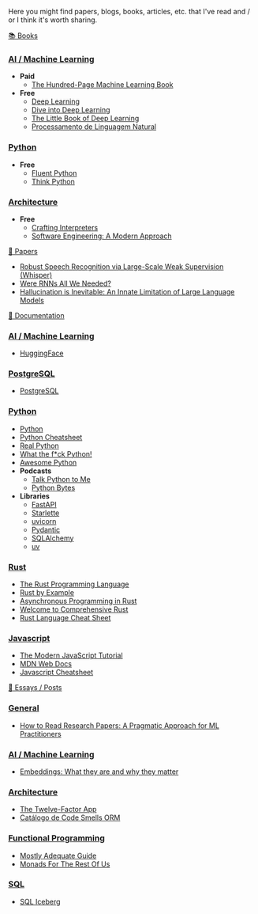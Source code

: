 Here you might find papers, blogs, books, articles, etc. that I've read and / or I think it's worth sharing.

<a href="#books" class="!no-underline !text-black"><div id="books" class="!bg-gray-100 p-3 text-3xl font-semibold">📚 Books</div></a>

### <a href="#books-ai" class="text-md !no-underline !text-black"><div id="books-ai">AI / Machine Learning</div></a>

- **Paid**
  - [The Hundred-Page Machine Learning Book](http://themlbook.com/)
- **Free**
  - [Deep Learning](https://www.deeplearningbook.org/)
  - [Dive into Deep Learning](https://d2l.ai/)
  - [The Little Book of Deep Learning](https://fleuret.org/francois/lbdl.html)
  - [Processamento de Linguagem Natural](https://brasileiraspln.com/livro-pln/1a-edicao/)

### <a href="#books-python" class="text-md !no-underline !text-black"><div id="books-python">Python</div></a>

- **Free**
  - [Fluent Python](https://pythonfluente.com/)
  - [Think Python](https://allendowney.github.io/ThinkPython/)

### <a href="#books-architecture" class="text-md !no-underline !text-black"><div id="books-architecture">Architecture</div></a>

- **Free**
  - [Crafting Interpreters](https://craftinginterpreters.com/)
  - [Software Engineering: A Modern Approach](https://softengbook.org/)

<a href="#papers" class="!no-underline !text-black"><div id="papers" class="!bg-gray-100 p-3 text-3xl font-semibold">📄 Papers</div></a>

- [Robust Speech Recognition via Large-Scale Weak Supervision (Whisper)](https://cdn.openai.com/papers/whisper.pdf)
- [Were RNNs All We Needed?](https://arxiv.org/abs/2410.01201)
- [Hallucination is Inevitable: An Innate Limitation of Large Language Models](https://arxiv.org/pdf/2401.11817)

<a href="#docs" class="!no-underline !text-black"><div id="docs" class="!bg-gray-100 p-3 text-3xl font-semibold">📖 Documentation</div></a>

### <a href="#docs-ai" class="text-md !no-underline !text-black"><div id="docs-ai">AI / Machine Learning</div></a>

- [HuggingFace](https://huggingface.co/docs)

### <a href="#docs-postgresql" class="text-md !no-underline !text-black"><div id="docs-postgresql">PostgreSQL</div></a>

- [PostgreSQL](https://www.postgresql.org/docs/current/index.html)

### <a href="#docs-python" class="text-md !no-underline !text-black"><div id="docs-python">Python</div></a>

- [Python](https://docs.python.org/3/)
- [Python Cheatsheet](https://www.pythoncheatsheet.org/)
- [Real Python](https://realpython.com/)
- [What the f\*ck Python!](https://github.com/satwikkansal/wtfpython)
- [Awesome Python](https://github.com/vinta/awesome-python)
- **Podcasts**
  - [Talk Python to Me](https://talkpython.fm/)
  - [Python Bytes](https://pythonbytes.fm/)
- **Libraries**
  - [FastAPI](https://fastapi.tiangolo.com/)
  - [Starlette](https://www.starlette.io/)
  - [uvicorn](https://www.uvicorn.org/)
  - [Pydantic](https://docs.pydantic.dev/latest/)
  - [SQLAlchemy](https://docs.sqlalchemy.org/en/20/)
  - [uv](https://docs.astral.sh/uv/)

### <a href="#docs-rust" class="text-md !no-underline !text-black"><div id="docs-rust">Rust</div></a>

- [The Rust Programming Language](https://doc.rust-lang.org/book/)
- [Rust by Example](https://doc.rust-lang.org/rust-by-example/)
- [Asynchronous Programming in Rust](https://rust-lang.github.io/async-book/)
- [Welcome to Comprehensive Rust](https://google.github.io/comprehensive-rust/index.html)
- [Rust Language Cheat Sheet](https://cheats.rs/)

### <a href="#docs-javascript" class="text-md !no-underline !text-black"><div id="docs-javascript">Javascript</div></a>

- [The Modern JavaScript Tutorial](https://javascript.info/)
- [MDN Web Docs](https://developer.mozilla.org/en-US/docs/Web/JavaScript)
- [Javascript Cheatsheet](https://www.javascriptcheatsheet.org/)

<a href="#essays" class="!no-underline !text-black"><div id="essays" class="!bg-gray-100 p-3 text-3xl font-semibold">📝 Essays / Posts</div></a>

### <a href="#essays-general" class="text-md !no-underline !text-black"><div id="essays-general">General</div></a>

- [How to Read Research Papers: A Pragmatic Approach for ML Practitioners](https://developer.nvidia.com/blog/how-to-read-research-papers-a-pragmatic-approach-for-ml-practitioners/)

### <a href="#essays-ai" class="text-md !no-underline !text-black"><div id="essays-ai">AI / Machine Learning</div></a>

- [Embeddings: What they are and why they matter](https://simonwillison.net/2023/Oct/23/embeddings/)

### <a href="#essays-architecture" class="text-md !no-underline !text-black"><div id="essays-architecture">Architecture</div></a>

- [The Twelve-Factor App](https://12factor.net/)
- [Catálogo de Code Smells ORM](https://github.com/spgroup/ORM-Smells-Catalog)

### <a href="#essays-fp" class="text-md !no-underline !text-black"><div id="essays-fp">Functional Programming</div></a>

- [Mostly Adequate Guide](https://mostly-adequate.gitbook.io/mostly-adequate-guide)
- [Monads For The Rest Of Us](https://arialdomartini.github.io/monads-for-the-rest-of-us)

### <a href="#essays-sql" class="text-md !no-underline !text-black"><div id="essays-sql">SQL</div></a>

- [SQL Iceberg](https://alexandrehtrb.github.io/posts/2024/08/sql-iceberg/)
